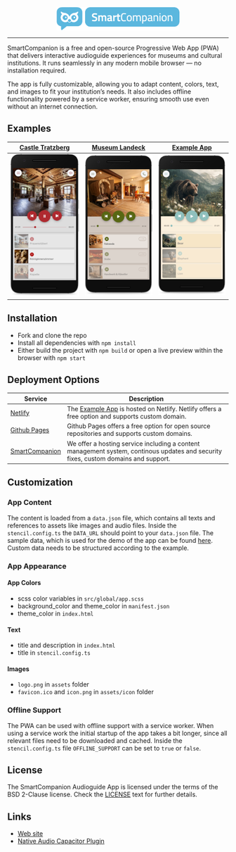 <div align="center">
  <img src="./docs/logo.png" width="280" />
</div>

---

SmartCompanion is a free and open-source Progressive Web App (PWA) that delivers interactive audioguide experiences for museums and cultural institutions. It runs seamlessly in any modern mobile browser — no installation required.

The app is fully customizable, allowing you to adapt content, colors, text, and images to fit your institution’s needs. It also includes offline functionality powered by a service worker, ensuring smooth use even without an internet connection.

## Examples

| [Castle Tratzberg](https://www.smartcompanion.app/projects/mobile-apps/schloss-tratzberg/) | [Museum Landeck](https://www.smartcompanion.app/projects/mobile-apps/schloss-landeck/) | [Example App](https://smartcompanion-audioguide-app.netlify.app) |
|---|---|---| 
| ![Castle Tratzberg App](docs/tratzberg-app.png) | ![Museum Landeck App](docs/landeck-app.png) | ![Animals Example App](docs/animals-app.png) |

## Installation

 - Fork and clone the repo
 - Install all dependencies with `npm install`
 - Either build the project with `npm build` or open a live preview within the browser with `npm start`

## Deployment Options

| Service | Description |
|---|---|
| [Netlify](https://www.netlify.com/) | The [Example App](https://smartcompanion-audioguide-app.netlify.app) is hosted on Netlify. Netlify offers a free option and supports custom domain. |
| [Github Pages](https://docs.github.com/en/pages/quickstart) | Github Pages offers a free option for open source repositories and supports custom domains. |
| [SmartCompanion](https://www.smartcompanion.app/) | We offer a hosting service including a content management system, continous updates and security fixes, custom domains and support. |

## Customization

### App Content

The content is loaded from a `data.json` file, which contains all texts and references to assets like images and audio files. Inside the `stencil.config.ts` the `DATA_URL` should point to your `data.json` file. The sample data, which is used for the demo of the app can be found [here](https://github.com/smartcompanion-app/sample-data/tree/main/animals). Custom data needs to be structured according to the example.

### App Appearance

#### App Colors

 - scss color variables in `src/global/app.scss`
 - background_color and theme_color in `manifest.json`
 - theme_color in `index.html`

#### Text

 - title and description in `index.html`
 - title in `stencil.config.ts`

#### Images

  - `logo.png` in `assets` folder
  - `favicon.ico` and `icon.png` in `assets/icon` folder

### Offline Support

The PWA can be used with offline support with a service worker. When using a service work the initial startup of the app takes a bit longer, since all relevant files need to be downloaded and cached. Inside the `stencil.config.ts` file `OFFLINE_SUPPORT` can be set to `true` or `false`.

## License

The SmartCompanion Audioguide App is licensed under the terms of the BSD 2-Clause license. Check the [LICENSE](LICENSE) text for further details.

## Links

- [Web site](https://www.smartcompanion.app)
- [Native Audio Capacitor Plugin](https://github.com/smartcompanion-app/native-audio-player)
